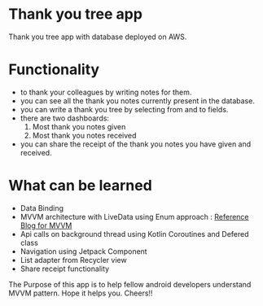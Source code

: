 # Thank you tree app
Thank you tree app with database deployed on AWS.

# Functionality
- to thank your colleagues by writing notes for them.
- you can see all the thank you notes currently present in the database.
- you can write a thank you tree by selecting from and to fields.
- there are two dashboards:
  1. Most thank you notes given
  2. Most thank you notes received
- you can share the receipt of the thank you notes you have given and received.

# What can be learned 
- Data Binding 
- MVVM architecture with LiveData using Enum approach :
[Reference Blog for MVVM](https://proandroiddev.com/mvvm-architecture-using-livedata-rxjava-and-new-dagger-android-injection-639837b1eb6c)
- Api calls on background thread using Kotlin Coroutines and Defered class
- Navigation using Jetpack Component
- List adapter from Recycler view
- Share receipt functionality

The Purpose of this app is to help fellow android developers understand MVVM pattern. 
Hope it helps you. 
Cheers!!
